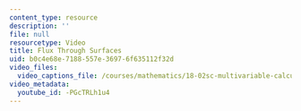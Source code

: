 ```yaml
---
content_type: resource
description: ''
file: null
resourcetype: Video
title: Flux Through Surfaces
uid: b0c4e68e-7188-557e-3697-6f635112f32d
video_files:
  video_captions_file: /courses/mathematics/18-02sc-multivariable-calculus-fall-2010/4.-triple-integrals-and-surface-integrals-in-3-space/part-b-flux-and-the-divergence-theorem/session-81-calculating-flux-finding-nds/flux-through-a-square/-PGcTRLh1u4.vtt
video_metadata:
  youtube_id: -PGcTRLh1u4
---
```


